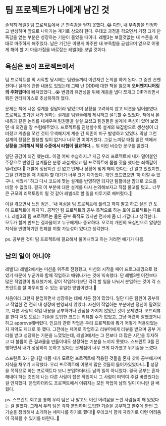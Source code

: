 # 팀 프로젝트가 나에게 남긴 것

솔직히 레벨3 팀 프로젝트에서 큰 만족감을 얻지 못했다..😂 다만, 내 부족함을 인정하고 반성하며 앞으로 나아가는 계기로 삼으려 한다. 우테코 과정을 겪으면서 가장 크게 만족감을 얻는 부분은 성장하는 기분이 들었을 때이다. 레벨3는 보잘것없는 내 수준을 제대로 마주하게 해주었다. 남은 기간은 이렇게 마주한 내 부족함을 곱씹으며 앞으로 어떻게 해야 할 지 마음가짐을 바로잡는 레벨3를 보낼 것이다.

## 욕심은 토이 프로젝트에서

팀 프로젝트를 막 시작할 당시에는 팀원들끼리 이런저런 논의를 하게 된다. 그 중엔 컨벤션이나 설계에 관한 내용도 있었는데 그때 난 DDD에 대한 책을 읽으며 **오버엔지니어링의 주화입마**에 빠져있었다…😭 변경의 유연성을 위해 계층을 냅다 쪼개고 DIP거리면서 뭐든 인터페이스로 추상화하려 했다.

문제는 책에 나온 설계를 정답이라 믿었으며 상황을 고려하지 않고 의견을 밀어붙였다. 프로젝트 초기엔 내가 원하는 설계를 팀원들에게 제시하고 설득할 수 있었다. 책에서 본 내용과 같은 논리를 내세우며 팀원들을 살살 꼬셨고 팀원들은 설계에 욕심이 있어 보였던 내 의견을 잘 수렴해주었다. 프로젝트를 진행할수록 설계의 복잡함으로 생산성이 더뎌졌고 계층을 쪼갠 것이 무색해지게 계층 간 의존이 마구 발생하고 있었다. 막상 그런 설계의 장점은 활용할 일이 없거나 너무 먼 이야기였다. 그걸 느껴갈 때쯤 읽던 책에서 **상황을 고려해서 적정 수준에서 타협이 필요하다…** 뭐 이런 비슷한 문구를 읽었다.

일단 공감이 되긴 했는데.. 이걸 어찌 수습하지..? 지금 우리 프로젝트에 내가 밀어붙인 주장으로 반영된 설계들은 분명 과설계였고 팀 프로젝트에 몹쓸 짓을 했다는 죄책감이 밀려왔다.🤪 개발에 정답이란 건 없고 언제나 상황에 맞게 해야 한다는 건 알고 있었지만, 그걸 간과했을 때 치뤄야 할 대가가 너무 크게 다가왔다. 개인 코드였으면 ‘아 이럴 수 있구나. 배웠네' 하고 다시 코드에 맞는 설계를 반영하면 되지만 팀플에선 맘대로 코드를 바꿀 수 없었다. 결국 이 부분에 대한 설계를 다시 논의해보자고 직접 물꼬를 텄고.. 너무 큰 규모의 리팩토링이 될 것 같아 레벨4로 할 일을 미루기로 해버렸다.🤣

이걸 겪으면서 느낀 점은.. ‘내 욕심을 팀 프로젝트에 풀려고 하지 말고 하고 싶은 건 토이 프로젝트에 하자’다. 공적인 팀 프로젝트와 공부 목적으로 하는 토이 프로젝트는 다르다. 레벨3의 팀 프로젝트는 물론 공부 목적도 있지만 전자에 좀 더 가깝다고 생각한다. 모두가 함께 만드는 결과물이고 누구에게나 중요하다. 오로지 개인의 욕심만으로 알량한 지식을 반영하기엔 민폐를 끼칠 가능성이 있다고 생각한다.

px. 공부한 것이 팀 프로젝트에 필요해서 풀어내려고 하는 거라면 얘기가 다름.

## 남의 일이 아니야

레벨1과 레벨2에서는 미션을 위주로 진행했고, 미션의 시작을 페어 프로그래밍으로 했었기 때문에 누군가와 함께 작업하고 배워나가는 것에 익숙했다. 단 레벨3엔 이전보다 많은 작업량이 필요했기에, 같이 작업하기보단 각각 할 일을 나눠서 분업하는 것이 각 스프린트를 잘 마무리할 수 있는 유일한 방법이었다.🏃

처음이라 그런지 분업하면서 성장하는 데에 서툰 점이 많았다. 일단 다른 팀원이 공부하고 작업한 건 전혀 내 성장에 반영되지 않았다. 자신이 작업하는 부분에만 정신이 팔려있고, 다른 사람의 작업 내용을 공부하거나 관심을 가지지 않았던 것이 문제였다. 코드리뷰를 한다 쳐도 모르는 기술을 도입한 코드는 리뷰할 수가 없었고, 그냥 어련히 잘했겠거니 하고 approve해버렸다. 인프라 관련 작업은 우리 프로젝트에 뭐가 어떻게 적용되었는지 파악도 제대로 못 했다. 그전에는 페어로 작업하고 리뷰어에게 리뷰를 받으며 공부 거리를 받고 성장하는 기분을 느꼈었는데, 레벨3에서는 그 전보다 더 많은 시간을 투자하고 더 볼륨이 큰 결과물을 만들어내도 성장하는 기분을 느끼지 못했다. 스프린트 3를 진행하면서 내가 성장하지 못하고 있다는 문제점이 너무 크게 다가왔고 위기감을 느꼈다. 

스프린트 3가 끝나갈 때쯤 내가 모르던 프로젝트에 적용된 것들을 혼자 찾아 공부해가며 지식을 채우기 시작했다. 우리 프로젝트에 이렇게 많은 것들이 들어가있었다니..🤯 성장을 목적으로 하는 프로젝트다 보니 분업하더라도 남의 일이 아니었다. 결국 공부는 혼자 해내야 하는 것인데 나는 다른 사람이 잡은 작업이니 그 사람이 떠먹여 주길 바랐었다는 걸 인지했다. 분업하더라도 프로젝트에서 이뤄지는 모든 작업이 남의 일이 아니란 걸 배웠다.

ps. 스프린트 회고를 통해 우리 팀은 나 말고도 이런 어려움을 느낀 사람들이 꽤 있었다는 걸 알았다. 그래서 우리 팀은 각자 분업하며 도입한 기술을 공부하고 한주에 한번 그 기술을 정리해서 소개하는 세미나를 하기로 했다!🤗  우테코식 함께 자라기로 이런 어려움이 극복될 수 있기를 바란다..🙏
